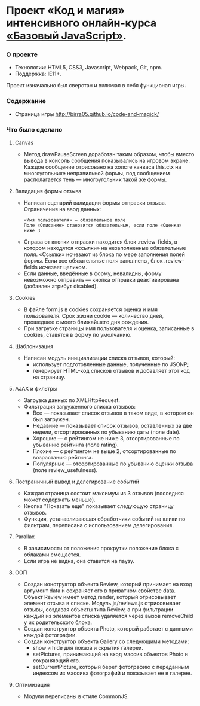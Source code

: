 # Проект «Код и магия» интенсивного онлайн-курса [«Базовый JavaScript»](https://htmlacademy.ru/intensive/javascript).

### О проекте
* Технологии: HTML5, CSS3, Javascript, Webpack, Git, npm.
* Поддержка:  IE11+.

Проект изначально был сверстан и включал в себя функционал игры.

### Содержание
* Страница игры http://birra05.github.io/code-and-magick/

### Что было сделано
1. Canvas
    * Метод drawPauseScreen доработан таким образом, чтобы вместо вывода в консоль сообщения показывались на игровом экране. Каждое сообщение отрисовано на холсте канваса this.ctx на многоугольнике неправильной формы, под сообщением располагается тень — многоугольник такой же формы.

2. Валидация формы отзыва
    * Написан сценарий валидации формы отправки отзыва. Ограничения на ввод данных:
      ```
      «Имя пользователя» — обязательное поле
      Поле «Описание» становится обязательным, если поле «Оценка» ниже 3
      ```
    * Справа от кнопки отправки находится блок .review-fields, в котором находятся «ссылки» на незаполненные обязательные поля. «Ссылки» исчезают из блока по мере заполнения полей формы. Если все обязательные поля заполнены, блок .review-fields исчезает целиком.
    * Если данные, введённые в форму, невалидны, форму невозможно отправить — кнопка отправки деактивирована (добавлен атрибут disabled).

3. Cookies
    * В файле form.js в cookies сохраняется оценка и имя пользователя. Срок жизни cookie — количество дней, прошедшее с моего ближайшего дня рождения.
    * При загрузке страницы имя пользователя и оценка, записанные в cookies, ставятся в форму по умолчанию.

4. Шаблонизация
    * Написан модуль инициализации списка отзывов, который:
      - использует подготовленные данные, полученные по JSONP;
      - генерирует HTML-код списков отзывов и добавляет этот код на страницу.

5. AJAX и фильтры
    * Загрузка данных по XMLHttpRequest.
    * Фильтрация загруженного списка отзывов:
      - Все — показывает список отзывов в таком виде, в котором он был загружен.
      - Недавние — показывает список отзывов, оставленных за две недели, отсортированных по убыванию даты (поле date).
      - Хорошие — с рейтингом не ниже 3, отсортированные по убыванию рейтинга (поле rating).
      - Плохие — с рейтингом не выше 2, отсортированные по возрастанию рейтинга.
      - Популярные — отсортированные по убыванию оценки отзыва (поле review_usefulness).

6. Постраничный вывод и делегирование событий
    * Каждая страница состоит максимум из 3 отзывов (последняя может содержать меньше).
    * Кнопка "Показать еще" показывает следующую страницу отзывов.
    * Функция, устанавливающая обработчики событий на клики по фильтрам, переписана с использованием делегирования.

7. Parallax
    * В зависимости от положения прокрутки положение блока с облаками смещается.
    * Если игра не видна, она ставится на паузу.

8. ООП
    * Создан конструктор объекта Review, который принимает на вход аргумент data и сохраняет его в приватном свойстве data. Объект Review имеет метод render, который отрисовывает элемент отзыва в списке. Модуль js/reviews.js отрисовывает отзывы, создавая объекты типа Review, а при фильтрации каждый из элементов списка удаляется через вызов removeChild у их родительского блока.
    * Создан конструктор объекта Photo, который работает с данными каждой фотографии.
    * Создан конструктор объекта Gallery со следующими методами:
      - show и hide для показа и скрытия галереи.
      - setPictures, принимающий на вход массив объектов Photo и сохраняющий его.
      - setCurrentPicture, который берет фотографию с переданным индексом из массива фотографий и показывает ее в галерее.

9. Оптимизация
    * Модули переписаны в стиле CommonJS.
